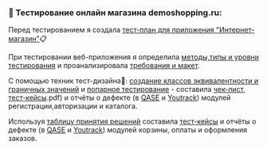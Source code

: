 ### 🛒 Тестирование онлайн магазина demoshopping.ru:
Перед тестированием я создала [тест-план для приложения "Интернет-магазин"](https://docs.google.com/spreadsheets/d/1BAbJ7XctYf_ReIuug3gZU5QJDIyjO4_CUZyLndhRfQI/edit?gid=0#gid=0)📋

При тестировании веб-приложения я определила [методы,типы и уровни тестирования](https://docs.google.com/spreadsheets/d/1_nmjkwQVdiNXVIssWggxzcuy7iEWjakKaV9C9FcJ1dc/edit?gid=1647196050#gid=1647196050) и проанализировала [требования и макет](https://docs.google.com/spreadsheets/d/130ixXuUDBAXsIbWgdF1eg8TiYUjHE4qTlvjKJvdTMg8/edit?gid=1776886247#gid=1776886247). 

С помощью техник тест-дизайна🎨: [создание классов эквивалентности и граничных значений](https://docs.google.com/spreadsheets/d/1AGzi8uCHUCDUw3hTc11xeU0MF5mezqt5bY8N2m66mLM/edit?gid=0#gid=0) и 
[попарное тестирование](https://docs.google.com/spreadsheets/d/1jXLpsD4IowOUfRYQoSza0L027BATiEV8YsuK4OmzEWg/edit?gid=556761479#gid=556761479) - составила [чек-лист](https://docs.google.com/spreadsheets/d/1GcR-Ju-41jD2MCZB-Y8Om4cRRPw70mR3nTXu5mbQofw/edit?gid=0#gid=0), [тест-кейсы](https://github.com/BulavkoJulia/Web-testing/blob/main/CaseBulavko2).pdf) и отчёты о дефекте (в [QASE](https://github.com/BulavkoJulia/docs/blob/main/G8-Express%2BrunBulavko.pdf) и [Youtrack](https://github.com/BulavkoJulia/docs/blob/main/Issues%20Bulavko.xlsx)) модулей регистрации,авторизации и каталога.

Используя [таблицу принятия решений](https://docs.google.com/spreadsheets/d/1OSGll9_CvSHVGYQb5KGHoT7-SP2KbkCK2Exac62T5Ts/edit?gid=0#gid=0) составила [тест-кейсы](https://github.com/BulavkoJulia/web/blob/main/bulavko%20(1).pdf) и отчёты о дефекте (в [QASE](https://github.com/BulavkoJulia/web/blob/main/G8-Express%2Brun%2B2024_09_06.pdf) и [Youtrack](https://github.com/BulavkoJulia/web/blob/main/Issues%20Bulavko.xlsx)) модулей корзины, оплаты и оформления заказов.

